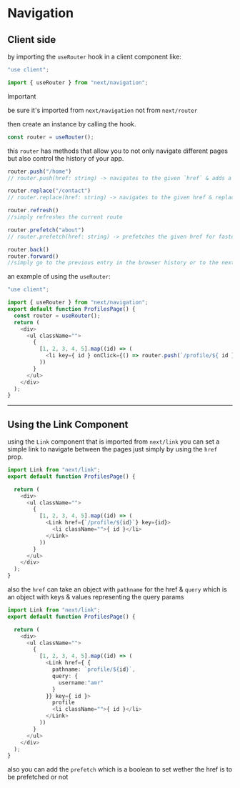 # Navigation

## Client side

by importing the `useRouter` hook in a client component like:

```typescript
"use client";

import { useRouter } from "next/navigation";
```

> [!IMPORTANT]
> be sure it's imported from `next/navigation` not from `next/router`

then create an instance by calling the hook.

```typescript
const router = useRouter();
```

this `router` has methods that allow you to not only navigate different pages but also control the history of your app.

```typescript
router.push("/home")
// router.push(href: string) -> navigates to the given `href` & adds a new entry in the browser history

router.replace("/contact")
// router.replace(href: string) -> navigates to the given href & replace the entry to the current page with that of the href

router.refresh()
//simply refreshes the current route

router.prefetch("about")
// router.prefetch(href: string) -> prefetches the given href for faster loading on the client side

router.back()
router.forward()
//simply go to the previous entry in the browser history or to the next one
```

an example of using the `useRouter`:

```typescript
"use client";

import { useRouter } from "next/navigation";
export default function ProfilesPage() {
  const router = useRouter();
  return (
    <div>
      <ul className="">
        {
          [1, 2, 3, 4, 5].map((id) => (
            <li key={ id } onClick={() => router.push(`/profile/${ id }`)}>{ id }</li>
          ))
        }
      </ul>
    </div>
  );
}

```

---

## Using the Link Component

using the `Link` component that is imported from `next/link` you can set a simple link to navigate between the pages just simply by using the `href` prop.

```typescript
import Link from "next/link";
export default function ProfilesPage() {

  return (
    <div>
      <ul className="">
        {
          [1, 2, 3, 4, 5].map((id) => (
            <Link href={`/profile/${id}`} key={id}>
              <li className="">{ id }</li>
            </Link>
          ))
        }
      </ul>
    </div>
  );
}

```

also the `href` can take an object with `pathname` for the href & `query` which is an object with keys & values representing the query params

```typescript
import Link from "next/link";
export default function ProfilesPage() {

  return (
    <div>
      <ul className="">
        {
          [1, 2, 3, 4, 5].map((id) => (
            <Link href={ {
              pathname: `profile/${id}`,
              query: {
                username:"amr"
              }
            }} key={ id }>
              profile
              <li className="">{ id }</li>
            </Link>
          ))
        }
      </ul>
    </div>
  );
}
```

also you can add the `prefetch`  which is a boolean to set wether the href is to be prefetched or not
